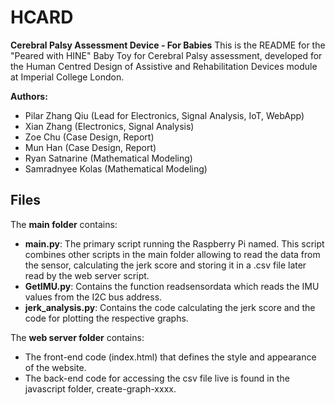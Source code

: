 # HCARD
**Cerebral Palsy Assessment Device - For Babies**
This is the README for the "Peared with HINE" Baby Toy for Cerebral Palsy assessment, developed for the Human Centred Design of Assistive and Rehabilitation Devices module at Imperial College London. 

**Authors:**
- Pilar Zhang Qiu (Lead for Electronics, Signal Analysis, IoT, WebApp)
- Xian Zhang (Electronics, Signal Analysis)
- Zoe Chu (Case Design, Report)
- Mun Han (Case Design, Report)
- Ryan Satnarine (Mathematical Modeling)
- Samradnyee Kolas (Mathematical Modeling)

## Files
The **main folder** contains:
- **main.py**: The primary script running the Raspberry Pi named. This script combines other scripts in the main folder allowing to read the data from the sensor, calculating the jerk score and storing it in a .csv file later read by the web server script.
- **GetIMU.py**: Contains the function readsensordata which reads the IMU values from the I2C bus address.
- **jerk_analysis.py**: Contains the code calculating the jerk score and the code for plotting the respective graphs.

The **web server folder** contains:
- The front-end code (index.html) that defines the style and appearance of the website.
- The back-end code for accessing the csv file live is found in the javascript folder, create-graph-xxxx.
